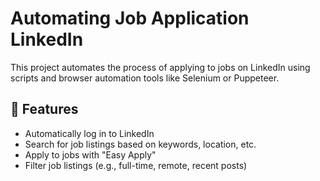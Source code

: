 # Automating Job Application LinkedIn 

This project automates the process of applying to jobs on LinkedIn using scripts and browser automation tools like Selenium or Puppeteer.

## 🚀 Features

- Automatically log in to LinkedIn
- Search for job listings based on keywords, location, etc.
- Apply to jobs with "Easy Apply"
- Filter job listings (e.g., full-time, remote, recent posts)

